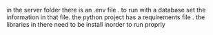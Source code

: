 in the server folder there is an .env file . to run with a database set the information in  that file.
the python project has a requirements file . the libraries in there need to be install inorder to run proprly
